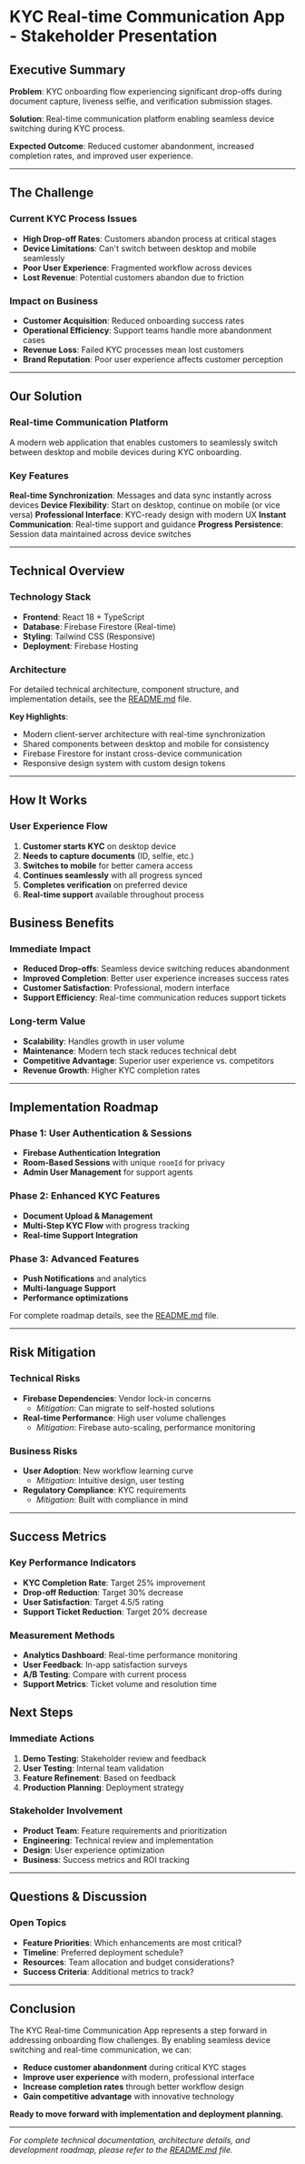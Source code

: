 # KYC Real-time Communication App - Stakeholder Presentation

## Executive Summary

**Problem**: KYC onboarding flow experiencing significant drop-offs during document capture, liveness selfie, and verification submission stages.

**Solution**: Real-time communication platform enabling seamless device switching during KYC process.

**Expected Outcome**: Reduced customer abandonment, increased completion rates, and improved user experience.

---

## The Challenge

### Current KYC Process Issues

- **High Drop-off Rates**: Customers abandon process at critical stages
- **Device Limitations**: Can't switch between desktop and mobile seamlessly
- **Poor User Experience**: Fragmented workflow across devices
- **Lost Revenue**: Potential customers abandon due to friction

### Impact on Business

- **Customer Acquisition**: Reduced onboarding success rates
- **Operational Efficiency**: Support teams handle more abandonment cases
- **Revenue Loss**: Failed KYC processes mean lost customers
- **Brand Reputation**: Poor user experience affects customer perception

---

## Our Solution

### Real-time Communication Platform

A modern web application that enables customers to seamlessly switch between desktop and mobile devices during KYC onboarding.

### Key Features

**Real-time Synchronization**: Messages and data sync instantly across devices
**Device Flexibility**: Start on desktop, continue on mobile (or vice versa)
**Professional Interface**: KYC-ready design with modern UX
**Instant Communication**: Real-time support and guidance
**Progress Persistence**: Session data maintained across device switches

---

## Technical Overview

### Technology Stack

- **Frontend**: React 18 + TypeScript
- **Database**: Firebase Firestore (Real-time)
- **Styling**: Tailwind CSS (Responsive)
- **Deployment**: Firebase Hosting

### Architecture

For detailed technical architecture, component structure, and implementation details, see the [README.md](../README.md) file.

**Key Highlights**:

- Modern client-server architecture with real-time synchronization
- Shared components between desktop and mobile for consistency
- Firebase Firestore for instant cross-device communication
- Responsive design system with custom design tokens

---

## How It Works

### User Experience Flow

1. **Customer starts KYC** on desktop device
2. **Needs to capture documents** (ID, selfie, etc.)
3. **Switches to mobile** for better camera access
4. **Continues seamlessly** with all progress synced
5. **Completes verification** on preferred device
6. **Real-time support** available throughout process

## Business Benefits

### Immediate Impact

- **Reduced Drop-offs**: Seamless device switching reduces abandonment
- **Improved Completion**: Better user experience increases success rates
- **Customer Satisfaction**: Professional, modern interface
- **Support Efficiency**: Real-time communication reduces support tickets

### Long-term Value

- **Scalability**: Handles growth in user volume
- **Maintenance**: Modern tech stack reduces technical debt
- **Competitive Advantage**: Superior user experience vs. competitors
- **Revenue Growth**: Higher KYC completion rates

---

## Implementation Roadmap

### Phase 1: User Authentication & Sessions

- **Firebase Authentication Integration**
- **Room-Based Sessions** with unique `roomId` for privacy
- **Admin User Management** for support agents

### Phase 2: Enhanced KYC Features

- **Document Upload & Management**
- **Multi-Step KYC Flow** with progress tracking
- **Real-time Support Integration**

### Phase 3: Advanced Features

- **Push Notifications** and analytics
- **Multi-language Support**
- **Performance optimizations**

For complete roadmap details, see the [README.md](../README.md) file.

---

## Risk Mitigation

### Technical Risks

- **Firebase Dependencies**: Vendor lock-in concerns
  - _Mitigation_: Can migrate to self-hosted solutions
- **Real-time Performance**: High user volume challenges
  - _Mitigation_: Firebase auto-scaling, performance monitoring

### Business Risks

- **User Adoption**: New workflow learning curve
  - _Mitigation_: Intuitive design, user testing
- **Regulatory Compliance**: KYC requirements
  - _Mitigation_: Built with compliance in mind

---

## Success Metrics

### Key Performance Indicators

- **KYC Completion Rate**: Target 25% improvement
- **Drop-off Reduction**: Target 30% decrease
- **User Satisfaction**: Target 4.5/5 rating
- **Support Ticket Reduction**: Target 20% decrease

### Measurement Methods

- **Analytics Dashboard**: Real-time performance monitoring
- **User Feedback**: In-app satisfaction surveys
- **A/B Testing**: Compare with current process
- **Support Metrics**: Ticket volume and resolution time

## Next Steps

### Immediate Actions

1. **Demo Testing**: Stakeholder review and feedback
2. **User Testing**: Internal team validation
3. **Feature Refinement**: Based on feedback
4. **Production Planning**: Deployment strategy

### Stakeholder Involvement

- **Product Team**: Feature requirements and prioritization
- **Engineering**: Technical review and implementation
- **Design**: User experience optimization
- **Business**: Success metrics and ROI tracking

---

## Questions & Discussion

### Open Topics

- **Feature Priorities**: Which enhancements are most critical?
- **Timeline**: Preferred deployment schedule?
- **Resources**: Team allocation and budget considerations?
- **Success Criteria**: Additional metrics to track?

---

## Conclusion

The KYC Real-time Communication App represents a step forward in addressing onboarding flow challenges. By enabling seamless device switching and real-time communication, we can:

- **Reduce customer abandonment** during critical KYC stages
- **Improve user experience** with modern, professional interface
- **Increase completion rates** through better workflow design
- **Gain competitive advantage** with innovative technology

**Ready to move forward with implementation and deployment planning.**

---

_For complete technical documentation, architecture details, and development roadmap, please refer to the [README.md](../README.md) file._
